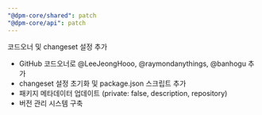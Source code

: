 ```yaml
---
"@dpm-core/shared": patch
"@dpm-core/api": patch
---
```


코드오너 및 changeset 설정 추가

- GitHub 코드오너로 @LeeJeongHooo, @raymondanythings, @banhogu 추가
- changeset 설정 초기화 및 package.json 스크립트 추가  
- 패키지 메타데이터 업데이트 (private: false, description, repository)
- 버전 관리 시스템 구축 